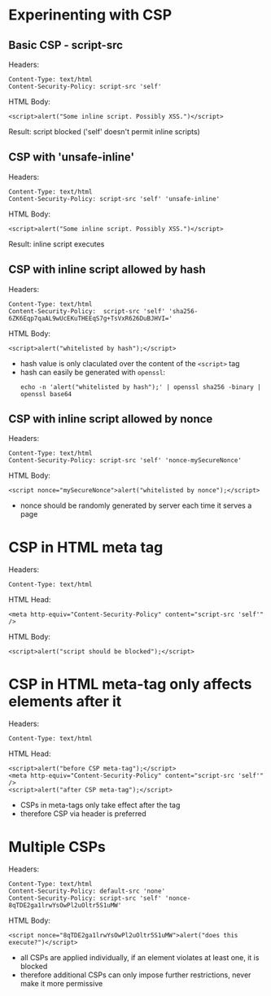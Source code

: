 # Experinenting with CSP
## Basic CSP - script-src
Headers:
```
Content-Type: text/html
Content-Security-Policy: script-src 'self'
```

HTML Body:
```
<script>alert("Some inline script. Possibly XSS.")</script>
```

Result: script blocked ('self' doesn't permit inline scripts)

## CSP with 'unsafe-inline'
Headers:
```
Content-Type: text/html
Content-Security-Policy: script-src 'self' 'unsafe-inline'
```

HTML Body:
```
<script>alert("Some inline script. Possibly XSS.")</script>
```

Result: inline script executes

## CSP with inline script allowed by hash
Headers:
```
Content-Type: text/html
Content-Security-Policy:  script-src 'self' 'sha256-6ZK6Eqp7qaAL9wUcEKuTHEEqS7g+TsVxR626DuBJHVI='
```

HTML Body:
```
<script>alert("whitelisted by hash");</script>	
```

- hash value is only claculated over the content of the `<script>` tag
- hash can easily be generated with `openssl`:
  ```
  echo -n 'alert("whitelisted by hash");' | openssl sha256 -binary | openssl base64
  ```
  
## CSP with inline script allowed by nonce
Headers:
```
Content-Type: text/html
Content-Security-Policy: script-src 'self' 'nonce-mySecureNonce' 
```

HTML Body:
```
<script nonce="mySecureNonce">alert("whitelisted by nonce");</script>
```


- nonce should be randomly generated by server each time it serves a page


# CSP in HTML meta tag
Headers:
```
Content-Type: text/html
```

HTML Head:
```
<meta http-equiv="Content-Security-Policy" content="script-src 'self'" />
```

HTML Body:
```
<script>alert("script should be blocked");</script>
```

# CSP in HTML meta-tag only affects elements after it
Headers:
```
Content-Type: text/html
```

HTML Head:
```
<script>alert("before CSP meta-tag");</script>
<meta http-equiv="Content-Security-Policy" content="script-src 'self'" />
<script>alert("after CSP meta-tag");</script>
```

- CSPs in meta-tags only take effect after the tag
- therefore CSP via header is preferred


# Multiple CSPs
Headers:
```
Content-Type: text/html
Content-Security-Policy: default-src 'none'
Content-Security-Policy: script-src 'self' 'nonce-8qTDE2ga1lrwYsOwPl2uOltr5S1uMW'
```

HTML Body:
```
<script nonce="8qTDE2ga1lrwYsOwPl2uOltr5S1uMW">alert("does this execute?")</script>
```

- all CSPs are applied individually, if an element violates at least one, it is blocked
- therefore additional CSPs can only impose further restrictions, never make it more permissive


